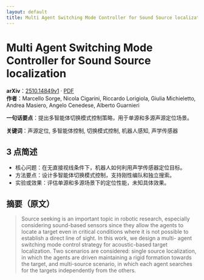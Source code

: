 ```yaml
---
layout: default
title: Multi Agent Switching Mode Controller for Sound Source localization
---
```


# Multi Agent Switching Mode Controller for Sound Source localization
**arXiv**：[2510.14849v1](https://arxiv.org/abs/2510.14849) · [PDF](https://arxiv.org/pdf/2510.14849.pdf)  
**作者**：Marcello Sorge, Nicola Cigarini, Riccardo Lorigiola, Giulia Michieletto, Andrea Masiero, Angelo Cenedese, Alberto Guarnieri  

**一句话要点**：提出多智能体切换模式控制策略，用于单源和多源声源定位场景。

**关键词**：声源定位, 多智能体控制, 切换模式控制, 机器人感知, 声学传感器

## 3 点简述
- 核心问题：在无直接视线条件下，机器人如何利用声学传感器定位目标。
- 方法要点：设计多智能体切换模式控制，支持刚性编队和独立搜索。
- 实验或效果：评估单源和多源场景下的定位性能，未知具体效果。

## 摘要（原文）

> Source seeking is an important topic in robotic research, especially
> considering sound-based sensors since they allow the agents to locate a target
> even in critical conditions where it is not possible to establish a direct line
> of sight. In this work, we design a multi- agent switching mode control
> strategy for acoustic-based target localization. Two scenarios are considered:
> single source localization, in which the agents are driven maintaining a rigid
> formation towards the target, and multi-source scenario, in which each agent
> searches for the targets independently from the others.

